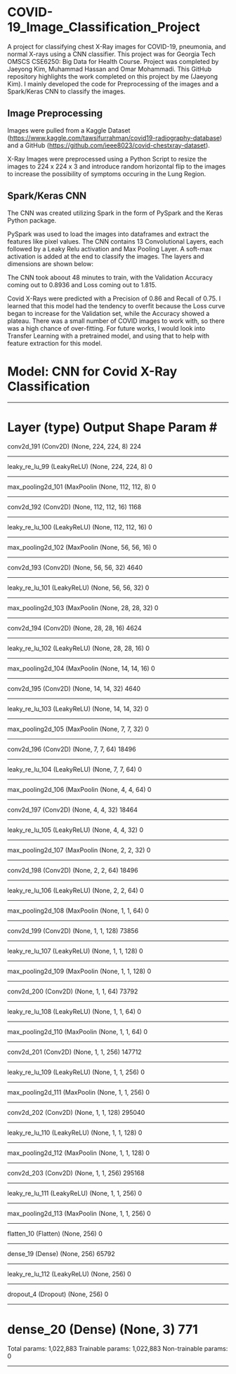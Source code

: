 # COVID-19_Image_Classification_Project
A project for classifying chest X-Ray images for COVID-19, pneumonia, and normal X-rays using a CNN classifier. This project was for Georgia Tech OMSCS CSE6250: Big Data for Health Course. Project was completed by Jaeyong Kim, Muhammad Hassan and Omar Mohammadi. This GitHub repository highlights the work completed on this project by me (Jaeyong Kim). I mainly developed the code for Preprocessing of the images and a Spark/Keras CNN to classify the images.

## Image Preprocessing
Images were pulled from a Kaggle Dataset (https://www.kaggle.com/tawsifurrahman/covid19-radiography-database) and a GitHub (https://github.com/ieee8023/covid-chestxray-dataset).

X-Ray Images were preprocessed using a Python Script to resize the images to 224 x 224 x 3 and introduce random horizontal flip to the images to increase the possibility of symptoms occuring in the Lung Region.

## Spark/Keras CNN
The CNN was created utilizing Spark in the form of PySpark and the Keras Python package. 

PySpark was used to load the images into dataframes and extract the features like pixel values. The CNN contains 13 Convolutional Layers, each followed by a Leaky Relu activation and Max Pooling Layer. A soft-max activation is added at the end to classify the images. The layers and dimensions are shown below:

The CNN took aboout 48 minutes to train, with the Validation Accuracy coming out to 0.8936 and Loss coming out to 1.815.

Covid X-Rays were predicted with a Precision of 0.86 and Recall of 0.75. I learned that this model had the tendency to overfit because the Loss curve began to increase for the Validation set, while the Accuracy showed a plateau. There was a small number of COVID images to work with, so there was a high chance of over-fitting. For future works, I would look into Transfer Learning with a pretrained model, and using that to help with feature extraction for this model.

# Model: CNN for Covid X-Ray Classification
_________________________________________________________________
Layer (type)                 Output Shape              Param #   
=================================================================
conv2d_191 (Conv2D)          (None, 224, 224, 8)       224       
_________________________________________________________________
leaky_re_lu_99 (LeakyReLU)   (None, 224, 224, 8)       0         
_________________________________________________________________
max_pooling2d_101 (MaxPoolin (None, 112, 112, 8)       0         
_________________________________________________________________
conv2d_192 (Conv2D)          (None, 112, 112, 16)      1168      
_________________________________________________________________
leaky_re_lu_100 (LeakyReLU)  (None, 112, 112, 16)      0         
_________________________________________________________________
max_pooling2d_102 (MaxPoolin (None, 56, 56, 16)        0         
_________________________________________________________________
conv2d_193 (Conv2D)          (None, 56, 56, 32)        4640      
_________________________________________________________________
leaky_re_lu_101 (LeakyReLU)  (None, 56, 56, 32)        0         
_________________________________________________________________
max_pooling2d_103 (MaxPoolin (None, 28, 28, 32)        0         
_________________________________________________________________
conv2d_194 (Conv2D)          (None, 28, 28, 16)        4624      
_________________________________________________________________
leaky_re_lu_102 (LeakyReLU)  (None, 28, 28, 16)        0         
_________________________________________________________________
max_pooling2d_104 (MaxPoolin (None, 14, 14, 16)        0         
_________________________________________________________________
conv2d_195 (Conv2D)          (None, 14, 14, 32)        4640      
_________________________________________________________________
leaky_re_lu_103 (LeakyReLU)  (None, 14, 14, 32)        0         
_________________________________________________________________
max_pooling2d_105 (MaxPoolin (None, 7, 7, 32)          0         
_________________________________________________________________
conv2d_196 (Conv2D)          (None, 7, 7, 64)          18496     
_________________________________________________________________
leaky_re_lu_104 (LeakyReLU)  (None, 7, 7, 64)          0         
_________________________________________________________________
max_pooling2d_106 (MaxPoolin (None, 4, 4, 64)          0         
_________________________________________________________________
conv2d_197 (Conv2D)          (None, 4, 4, 32)          18464     
_________________________________________________________________
leaky_re_lu_105 (LeakyReLU)  (None, 4, 4, 32)          0         
_________________________________________________________________
max_pooling2d_107 (MaxPoolin (None, 2, 2, 32)          0         
_________________________________________________________________
conv2d_198 (Conv2D)          (None, 2, 2, 64)          18496     
_________________________________________________________________
leaky_re_lu_106 (LeakyReLU)  (None, 2, 2, 64)          0         
_________________________________________________________________
max_pooling2d_108 (MaxPoolin (None, 1, 1, 64)          0         
_________________________________________________________________
conv2d_199 (Conv2D)          (None, 1, 1, 128)         73856     
_________________________________________________________________
leaky_re_lu_107 (LeakyReLU)  (None, 1, 1, 128)         0         
_________________________________________________________________
max_pooling2d_109 (MaxPoolin (None, 1, 1, 128)         0         
_________________________________________________________________
conv2d_200 (Conv2D)          (None, 1, 1, 64)          73792     
_________________________________________________________________
leaky_re_lu_108 (LeakyReLU)  (None, 1, 1, 64)          0         
_________________________________________________________________
max_pooling2d_110 (MaxPoolin (None, 1, 1, 64)          0         
_________________________________________________________________
conv2d_201 (Conv2D)          (None, 1, 1, 256)         147712    
_________________________________________________________________
leaky_re_lu_109 (LeakyReLU)  (None, 1, 1, 256)         0         
_________________________________________________________________
max_pooling2d_111 (MaxPoolin (None, 1, 1, 256)         0         
_________________________________________________________________
conv2d_202 (Conv2D)          (None, 1, 1, 128)         295040    
_________________________________________________________________
leaky_re_lu_110 (LeakyReLU)  (None, 1, 1, 128)         0         
_________________________________________________________________
max_pooling2d_112 (MaxPoolin (None, 1, 1, 128)         0         
_________________________________________________________________
conv2d_203 (Conv2D)          (None, 1, 1, 256)         295168    
_________________________________________________________________
leaky_re_lu_111 (LeakyReLU)  (None, 1, 1, 256)         0         
_________________________________________________________________
max_pooling2d_113 (MaxPoolin (None, 1, 1, 256)         0         
_________________________________________________________________
flatten_10 (Flatten)         (None, 256)               0         
_________________________________________________________________
dense_19 (Dense)             (None, 256)               65792     
_________________________________________________________________
leaky_re_lu_112 (LeakyReLU)  (None, 256)               0         
_________________________________________________________________
dropout_4 (Dropout)          (None, 256)               0         
_________________________________________________________________
dense_20 (Dense)             (None, 3)                 771       
=================================================================
Total params: 1,022,883
Trainable params: 1,022,883
Non-trainable params: 0
_________________________________________________________________












